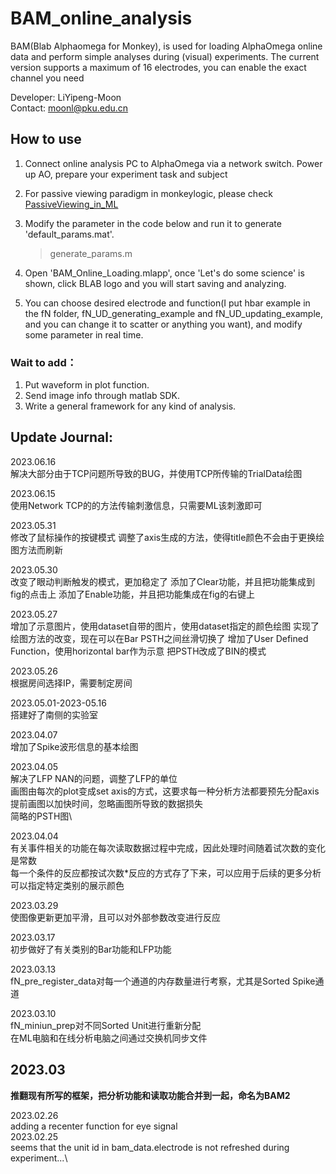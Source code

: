 # BAM_online_analysis

BAM(Blab Alphaomega for Monkey), is used for loading AlphaOmega online data and perform simple analyses during (visual) experiments. The current version supports a maximum of 16 electrodes, you can enable the exact channel you need

Developer: LiYipeng-Moon\
Contact: moonl@pku.edu.cn

## How to use

1. Connect online analysis PC to AlphaOmega via a network switch. Power up AO, prepare your experiment task and subject
2. For passive viewing paradigm in monkeylogic, please check [PassiveViewing_in_ML](https://github.com/liyipeng-moon/PassiveViewing_in_ML)
3. Modify the parameter in the code below and run it to generate 'default_params.mat'.
    >  generate_params.m

4. Open 'BAM_Online_Loading.mlapp', once 'Let's do some science' is shown, click BLAB logo and you will start saving and analyzing.
5. You can choose desired electrode and function(I put hbar example in the fN folder, fN_UD_generating_example and fN_UD_updating_example, and you can change it to scatter or anything you want), and modify some parameter in real time.
   
### Wait to add：

1. Put waveform in plot function.
2. Send image info through matlab SDK.
3. Write a general framework for any kind of analysis.
   

## Update Journal:

2023.06.16\
解决大部分由于TCP问题所导致的BUG，并使用TCP所传输的TrialData绘图

2023.06.15\
使用Network TCP的的方法传输刺激信息，只需要ML该刺激即可

2023.05.31\
修改了鼠标操作的按键模式
调整了axis生成的方法，使得title颜色不会由于更换绘图方法而刷新

2023.05.30\
改变了眼动判断触发的模式，更加稳定了
添加了Clear功能，并且把功能集成到fig的点击上
添加了Enable功能，并且把功能集成在fig的右键上

2023.05.27\
增加了示意图片，使用dataset自带的图片，使用dataset指定的颜色绘图
实现了绘图方法的改变，现在可以在Bar PSTH之间丝滑切换了
增加了User Defined Function，使用horizontal bar作为示意
把PSTH改成了BIN的模式

2023.05.26\
根据房间选择IP，需要制定房间

2023.05.01-2023-05.16\
搭建好了南侧的实验室

2023.04.07\
增加了Spike波形信息的基本绘图

2023.04.05\
解决了LFP NAN的问题，调整了LFP的单位\
画图由每次的plot变成set axis的方式，这要求每一种分析方法都要预先分配axis\
提前画图以加快时间，忽略画图所导致的数据损失\
简略的PSTH图\

2023.04.04\
有关事件相关的功能在每次读取数据过程中完成，因此处理时间随着试次数的变化是常数\
每一个条件的反应都按试次数*反应的方式存了下来，可以应用于后续的更多分析\
可以指定特定类别的展示颜色

2023.03.29\
使图像更新更加平滑，且可以对外部参数改变进行反应

2023.03.17\
初步做好了有关类别的Bar功能和LFP功能

2023.03.13\
fN_pre_register_data对每一个通道的内存数量进行考察，尤其是Sorted Spike通道

2023.03.10\
fN_miniun_prep对不同Sorted Unit进行重新分配\
在ML电脑和在线分析电脑之间通过交换机同步文件

## 2023.03
__推翻现有所写的框架，把分析功能和读取功能合并到一起，命名为BAM2__

2023.02.26\
adding a recenter function for eye signal\
2023.02.25\
seems that the unit id in bam_data.electrode is not refreshed during experiment...\